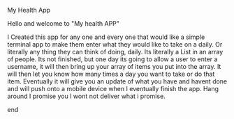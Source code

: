 My Health App

Hello and welcome to "My health APP"

I Created this app for any one and every one that would like a simple terminal app to make them enter what they would like to take on a daily. Or literally any thing they can think of doing, daily. Its literally a List in an array of people. Its not finished, but one day its going to allow a user to enter a username, it will then bring up your array of items you put into the array. It will then let you know how many times a day you want to take or do that item. Eventually it will give you an update of what you have and havent done and will push onto a mobile device when I eventually finish the app. 
Hang around I promise you I wont not deliver what i promise.

end

